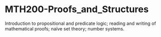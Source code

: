 # MTH200-Proofs_and_Structures

Introduction to propositional and predicate logic; reading and writing of mathematical proofs; naïve set theory; number systems.
